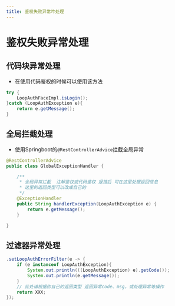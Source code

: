 ```yaml
---
title: 鉴权失败异常咋处理
---
```


# 鉴权失败异常处理

## 代码块异常处理

- 在使用代码鉴权的时候可以使用该方法

```java
try {
    LoopAuthFaceImpl.isLogin();
}catch (LoopAuthException e){
    return e.getMessage();
}
```

## 全局拦截处理

- 使用Springboot的`@RestControllerAdvice`拦截全局异常

```java
@RestControllerAdvice
public class GlobalExceptionHandler {

    /**
     * 全局异常拦截  注解鉴权或代码鉴权 报错后 可在这里处理返回信息
     * 这里的返回类型可以改成自己的
     */
    @ExceptionHandler
    public String handlerException(LoopAuthException e) {
        return e.getMessage();
    }

}
```

## 过滤器异常处理

```java
.setLoopAuthErrorFilter(e -> {
    if (e instanceof LoopAuthException){
        System.out.println(((LoopAuthException) e).getCode());
        System.out.println(e.getMessage());
    }
    // 此处请根据你自己的返回类型 返回异常code、msg，或处理异常等操作
    return XXX;
});
```